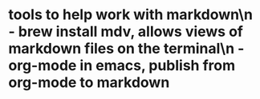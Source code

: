 # tools to help work with markdown\n - brew install mdv, allows views of markdown files on the terminal\n - org-mode in emacs, publish from org-mode to markdown
